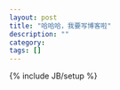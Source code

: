 ```yaml
---
layout: post
title: "哈哈哈，我要写博客啦"
description: ""
category: 
tags: []
---
```

{% include JB/setup %}
